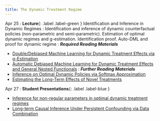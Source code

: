 ```yaml
---
title: The Dynamic Treatment Regime 
---
```


Apr 25
: **Lecture**{: .label .label-green } Identification and Inference in Dynamic Regimes
: Identification and inference of dynamic counterfactual policies (non-parametric and semi-parametric). Estimation of optimal dynamic regimes and g-estimation. Identification proof. Auto-DML and proof for dynamic regime
: ***Required Reading Materials***
- [Double/Debiased Machine Learning for Dynamic Treatment Effects via g-Estimation](https://arxiv.org/pdf/2002.07285.pdf)
- [Automatic Debiased Machine Learning for Dynamic Treatment Effects and General Nested Functionals](https://arxiv.org/abs/2203.13887)
: ***Further Reading Materials***
- [Inference on Optimal Dynamic Policies via Softmax Approximation](https://arxiv.org/abs/2303.04416)
- [Estimating the Long-Term Effects of Novel Treatments](https://arxiv.org/abs/2103.08390)

Apr 27
: **Student Presentations**{: .label .label-blue } 
- [Inference for non-regular parameters in optimal dynamic treatment regimes](https://pubmed.ncbi.nlm.nih.gov/19608604/)
- [Long-term Causal Inference Under Persistent Confounding via Data Combination](https://arxiv.org/abs/2202.07234)

